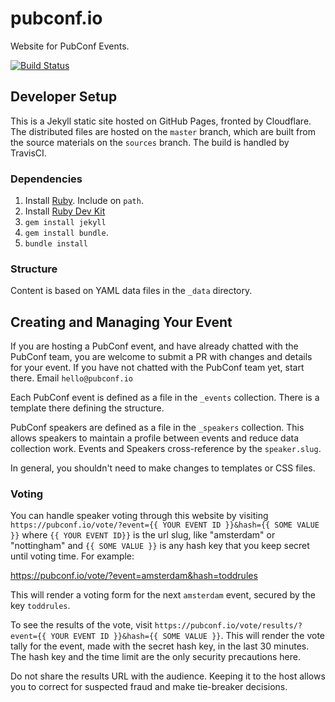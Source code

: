 # pubconf.io
Website for PubConf Events.

[![Build Status](https://travis-ci.com/PubConf/pubconf.github.io.svg?branch=sources)](https://travis-ci.com/PubConf/pubconf.github.io)

## Developer Setup

This is a Jekyll static site hosted on GitHub Pages, fronted by Cloudflare. The distributed files are hosted on the `master` branch, which are built from the source materials on the `sources` branch. The build is handled by TravisCI.

### Dependencies

1. Install [Ruby](http://rubyinstaller.org/). Include on `path`.
2. Install [Ruby Dev Kit](https://github.com/oneclick/rubyinstaller/wiki/Development-Kit)
3. `gem install jekyll`
4. `gem install bundle`.
5. `bundle install`

### Structure

Content is based on YAML data files in the `_data` directory.

## Creating and Managing Your Event

If you are hosting a PubConf event, and have already chatted with the PubConf team, you are welcome to submit a PR with changes and details for your event. If you have not chatted with the PubConf team yet, start there. Email `hello@pubconf.io`

Each PubConf event is defined as a file in the `_events` collection. There is a template there defining the structure.

PubConf speakers are defined as a file in the `_speakers` collection. This allows speakers to maintain a profile between events and reduce data collection work. Events and Speakers cross-reference by the `speaker.slug`.

In general, you shouldn't need to make changes to templates or CSS files.

### Voting

You can handle speaker voting through this website by visiting `https://pubconf.io/vote/?event={{ YOUR EVENT ID }}&hash={{ SOME VALUE }}` where `{{ YOUR EVENT ID}}` is the url slug, like "amsterdam" or "nottingham" and `{{ SOME VALUE }}` is any hash key that you keep secret until voting time. For example:

https://pubconf.io/vote/?event=amsterdam&hash=toddrules

This will render a voting form for the next `amsterdam` event, secured by the key `toddrules`.

To see the results of the vote, visit `https://pubconf.io/vote/results/?event={{ YOUR EVENT ID }}&hash={{ SOME VALUE }}`. This will render the vote tally for the event, made with the secret hash key, in the last 30 minutes. The hash key and the time limit are the only security precautions here.

Do not share the results URL with the audience. Keeping it to the host allows you to correct for suspected fraud and make tie-breaker decisions.

